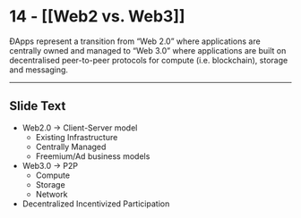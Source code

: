 # 14 - [[Web2 vs. Web3]]

ÐApps represent a transition from “Web 2.0” where applications are centrally owned and managed to “Web 3.0” where applications are built on decentralised peer-to-peer protocols for compute (i.e. blockchain), storage and messaging.

---
## Slide Text
- Web2.0 -> Client-Server model
	- Existing Infrastructure
	- Centrally Managed
	- Freemium/Ad business models
- Web3.0 -> P2P
	- Compute
	- Storage
	- Network
- Decentralized Incentivized Participation